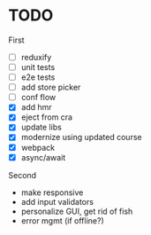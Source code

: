 # TODO

First

- [ ] reduxify
- [ ] unit tests
- [ ] e2e tests
- [ ] add store picker
- [ ] conf flow
- [x] add hmr
- [X] eject from cra
- [x] update libs
- [x] modernize using updated course
- [x] webpack
- [x] async/await

Second

 * make responsive
 * add input validators
 * personalize GUI, get rid of fish
 * error mgmt (if offline?)